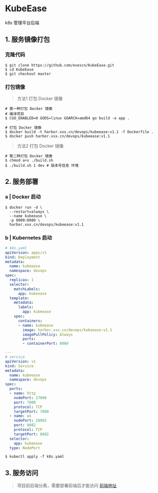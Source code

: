 # KubeEase
k8s 管理平台后端

## 1. 服务镜像打包

### 克隆代码

```shell
$ git clone https://github.com/evescn/KubeEase.git
$ cd KubeEase
$ git checkout master
```

### 打包镜像

> 方法1 打包 Docker 镜像

```shell
# 第一种打包 Docker 镜像
# 编译项目
$ CGO_ENABLED=0 GOOS=linux GOARCH=amd64 go build -o app .

# 打包 Docker 镜像
$ docker build -t harbor.xxx.cn/devops/kubeease:v1.1 -f Dockerfile .
$ docker push harbor.xxx.cn/devops/kubeease:v1.1
```

> 方法2 打包 Docker 镜像

```shell
# 第二种打包 Docker 镜像
$ chmod a+x ./build.sh
$ ./build.sh 1 dev # 版本号信息 环境
```

## 2. 服务部署

### a | Docker 启动

```shell
$ docker run -d \
  --restart=always \
  --name kubeease \
  -p 8080:8080 \
  harbor.xxx.cn/devops/kubeease:v1.1
```

### b | Kubernetes 启动

```yaml
# k8s.yaml
apiVersion: apps/v1
kind: Deployment
metadata:
  name: kubeease
  namespace: devops
spec:
  replicas: 1
  selector:
    matchLabels:
      app: kubeease
  template:
    metadata:
      labels:
        app: kubeease
    spec:
      containers:
      - name: kubeease
        image: harbor.xxx.cn/devops/kubeease:v1.1
        imagePullPolicy: Always
        ports:
        - containerPort: 8080

---
# service
apiVersion: v1
kind: Service
metadata:
  name: kubeease
  namespace: devops
spec:
  ports:
  - name: http
    nodePort: 27000
    port: 7000
    protocol: TCP
    targetPort: 7000
  - name: ws
    nodePort: 28082
    port: 8082
    protocol: TCP
    targetPort: 8082
  selector:
    app: kubeease
  type: NodePort
```

```shell
$ kubectl apply -f k8s.yaml
```

## 3. 服务访问

> 项目前后端分离，需要部署前端后才能访问
> [前端地址](https://github.com/evescn/KubeEase-UI)


